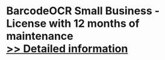 # BarcodeOCR Small Business - License with 12 months of maintenance<br />[>> Detailed information](https://secure.shareit.com/shareit/product.html?productid=300621531&affiliateid=200057808)